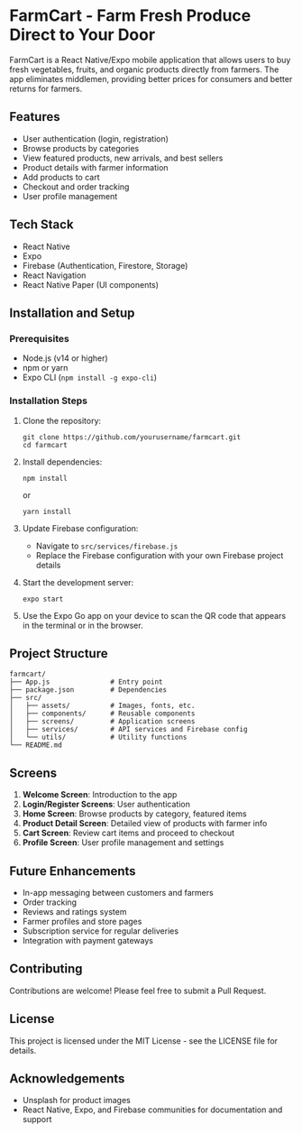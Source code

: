 # FarmCart - Farm Fresh Produce Direct to Your Door

FarmCart is a React Native/Expo mobile application that allows users to buy fresh vegetables, fruits, and organic products directly from farmers. The app eliminates middlemen, providing better prices for consumers and better returns for farmers.

## Features

- User authentication (login, registration)
- Browse products by categories
- View featured products, new arrivals, and best sellers
- Product details with farmer information
- Add products to cart
- Checkout and order tracking
- User profile management

## Tech Stack

- React Native
- Expo
- Firebase (Authentication, Firestore, Storage)
- React Navigation
- React Native Paper (UI components)

## Installation and Setup

### Prerequisites

- Node.js (v14 or higher)
- npm or yarn
- Expo CLI (`npm install -g expo-cli`)

### Installation Steps

1. Clone the repository:
   ```
   git clone https://github.com/yourusername/farmcart.git
   cd farmcart
   ```

2. Install dependencies:
   ```
   npm install
   ```
   
   or

   ```
   yarn install
   ```

3. Update Firebase configuration:
   - Navigate to `src/services/firebase.js`
   - Replace the Firebase configuration with your own Firebase project details

4. Start the development server:
   ```
   expo start
   ```

5. Use the Expo Go app on your device to scan the QR code that appears in the terminal or in the browser.

## Project Structure

```
farmcart/
├── App.js               # Entry point
├── package.json         # Dependencies
├── src/
│   ├── assets/          # Images, fonts, etc.
│   ├── components/      # Reusable components
│   ├── screens/         # Application screens
│   ├── services/        # API services and Firebase config
│   └── utils/           # Utility functions
└── README.md
```

## Screens

1. **Welcome Screen**: Introduction to the app
2. **Login/Register Screens**: User authentication
3. **Home Screen**: Browse products by category, featured items
4. **Product Detail Screen**: Detailed view of products with farmer info
5. **Cart Screen**: Review cart items and proceed to checkout
6. **Profile Screen**: User profile management and settings

## Future Enhancements

- In-app messaging between customers and farmers
- Order tracking
- Reviews and ratings system
- Farmer profiles and store pages
- Subscription service for regular deliveries
- Integration with payment gateways

## Contributing

Contributions are welcome! Please feel free to submit a Pull Request.

## License

This project is licensed under the MIT License - see the LICENSE file for details.

## Acknowledgements

- Unsplash for product images
- React Native, Expo, and Firebase communities for documentation and support
